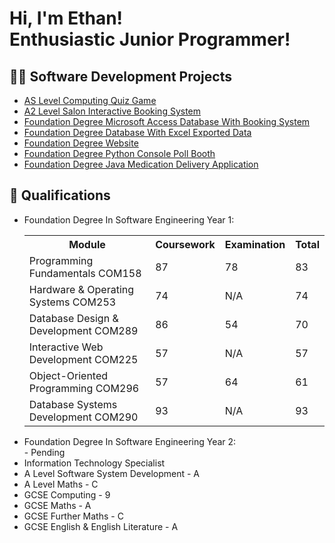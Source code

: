 <h1>Hi, I'm Ethan! <br/> Enthusiastic Junior Programmer!</h1>

<h2>👨‍💻 Software Development Projects</h2>

- [AS Level Computing Quiz Game]()
- [A2 Level Salon Interactive Booking System](https://github.com/EthanRussell2003/A2_Level_Salon_System)
- [Foundation Degree Microsoft Access Database With Booking System]()
- [Foundation Degree Database With Excel Exported Data]()
- [Foundation Degree Website]()
- [Foundation Degree Python Console Poll Booth]()
- [Foundation Degree Java Medication Delivery Application]()

<h2>📜 Qualifications</h2>

- Foundation Degree In Software Engineering Year 1:
  <table>
  <tr>
    <th>Module</th>
    <th>Coursework</th>
    <th>Examination</th>
    <th>Total</th>
  </tr>
  <tr>
    <td>Programming Fundamentals COM158</td>
    <td>87</td>
    <td>78</td>
    <td>83</td>
  </tr>
  <tr>
    <td>Hardware & Operating Systems COM253</td>
    <td>74</td>
    <td>N/A</td>
    <td>74</td>
  </tr>
    <tr>
    <td>Database Design & Development COM289</td>
    <td>86</td>
    <td>54</td>
    <td>70</td>
  </tr>
    <tr>
    <td>Interactive Web Development COM225</td>
    <td>57</td>
    <td>N/A</td>
    <td>57</td>
  </tr>
    <tr>
    <td>Object-Oriented Programming COM296</td>
    <td>57</td>
    <td>64</td>
    <td>61</td>
  </tr>
    <tr>
    <td>Database Systems Development COM290</td>
    <td>93</td>
    <td>N/A</td>
    <td>93</td>
  </tr>
  </table>
- Foundation Degree In Software Engineering Year 2:<br>
<t>- Pending
- Information Technology Specialist
- A Level Software System Development - A
- A Level Maths - C
- GCSE Computing - 9
- GCSE Maths - A
- GCSE Further Maths - C
- GCSE English & English Literature - A
